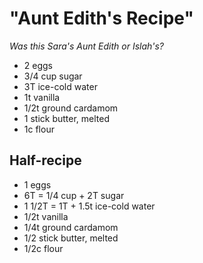 # "Aunt Edith's Recipe"

*Was this Sara's Aunt Edith or Islah's?*

* 2 eggs
* 3/4 cup sugar
* 3T ice-cold water
* 1t vanilla
* 1/2t ground cardamom
* 1 stick butter, melted
* 1c flour

## Half-recipe

* 1 eggs
* 6T = 1/4 cup + 2T sugar
* 1 1/2T = 1T + 1.5t ice-cold water
* 1/2t vanilla
* 1/4t ground cardamom
* 1/2 stick butter, melted
* 1/2c flour